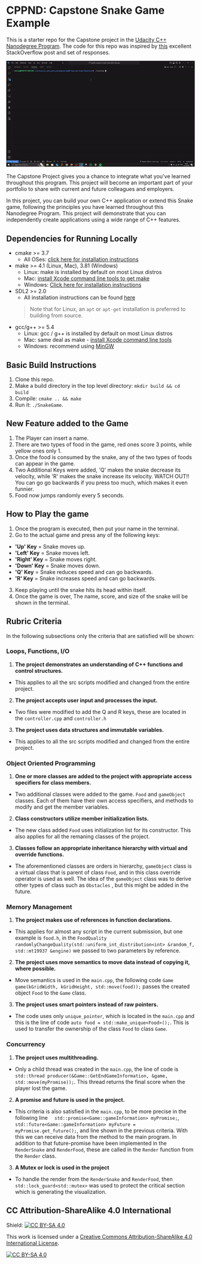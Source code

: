 # CPPND: Capstone Snake Game Example

This is a starter repo for the Capstone project in the [Udacity C++ Nanodegree Program](https://www.udacity.com/course/c-plus-plus-nanodegree--nd213). The code for this repo was inspired by [this](https://codereview.stackexchange.com/questions/212296/snake-game-in-c-with-sdl) excellent StackOverflow post and set of responses.

<img src="snake_game_modified.gif"/>

The Capstone Project gives you a chance to integrate what you've learned throughout this program. This project will become an important part of your portfolio to share with current and future colleagues and employers.

In this project, you can build your own C++ application or extend this Snake game, following the principles you have learned throughout this Nanodegree Program. This project will demonstrate that you can independently create applications using a wide range of C++ features.

## Dependencies for Running Locally
* cmake >= 3.7
  * All OSes: [click here for installation instructions](https://cmake.org/install/)
* make >= 4.1 (Linux, Mac), 3.81 (Windows)
  * Linux: make is installed by default on most Linux distros
  * Mac: [install Xcode command line tools to get make](https://developer.apple.com/xcode/features/)
  * Windows: [Click here for installation instructions](http://gnuwin32.sourceforge.net/packages/make.htm)
* SDL2 >= 2.0
  * All installation instructions can be found [here](https://wiki.libsdl.org/Installation)
  >Note that for Linux, an `apt` or `apt-get` installation is preferred to building from source. 
* gcc/g++ >= 5.4
  * Linux: gcc / g++ is installed by default on most Linux distros
  * Mac: same deal as make - [install Xcode command line tools](https://developer.apple.com/xcode/features/)
  * Windows: recommend using [MinGW](http://www.mingw.org/)

## Basic Build Instructions

1. Clone this repo.
2. Make a build directory in the top level directory: `mkdir build && cd build`
3. Compile: `cmake .. && make`
4. Run it: `./SnakeGame`.

## New Feature added to the Game
1. The Player can insert a name. 
2. There are two types of food in the game, red ones score 3 points, while yellow ones only 1.
3. Once the food is consumed by the snake, any of the two types of foods can appear in the game.
4. Two Additional Keys were added, 'Q' makes the snake decrease its velocity, while 'R' makes the snake increase its velocity. WATCH OUT!! You can go go backwards if you press too much, which makes it even funnier. 
5. Food now jumps randomly every 5 seconds.

## How to Play the game
1. Once the program is executed, then put your name in the terminal.
2. Go to the actual game and press any of the following keys:
  * **'Up' Key** = Snake moves up.
  * **'Left' Key** = Snake moves left.
  * **'Right' Key** = Snake moves right.
  * **'Down' Key** = Snake moves down.
  * **'Q' Key** = Snake reduces speed and can go backwards.
  * **'R' Key** = Snake increases speed and can go backwards.
3. Keep playing until the snake hits its head within itself. 
4. Once the game is over, The name, score, and size of the snake will be shown in the terminal.

## Rubric Criteria
In the following subsections only the criteria that are satisfied will be shown:
### Loops, Functions, I/O
1. **The project demonstrates an understanding of C++ functions and control structures.** 
- This applies to all the src scripts modified and changed from the entire project.
2. **The project accepts user input and processes the input.**
- Two files were modified to add the Q and R keys, these are located in the ```controller.cpp``` and ```controller.h```
3. **The project uses data structures and immutable variables.**
- This applies to all the src scripts modified and changed from the entire project.

### Object Oriented Programming 
1. **One or more classes are added to the project with appropriate access specifiers for class members.**
- Two additional classes were added to the game. ```Food``` and ```gameObject``` classes. Each of them have their own access specifiers, and methods to modify and get the member variables.
2. **Class constructors utilize member initialization lists.**
- The new class added ```Food``` uses initialization list for its constructor. This also applies for all the remaning classes of the project.
3. **Classes follow an appropriate inheritance hierarchy with virtual and override functions.**
- The aforementioned classes are orders in hierarchy, ```gameObject``` class is a virtual class that is parent of class ```Food```, and in this class override operator is used as well. The idea of the ```gameObject``` class was to derive other types of class such as ```Obstacles``` , but this might be added in the future.

### Memory Management
1. **The project makes use of references in function declarations.**
- This applies for almost any script in the current submission, but one example is ```food.h```, in the ```FoodQuality randomlyChangeQuality(std::uniform_int_distribution<int> &random_f, std::mt19937 &engine)``` we passed to two parameters by reference.
2. **The project uses move semantics to move data instead of copying it, where possible.**
- Move semantics is used in the ```main.cpp```, the following code ```Game game(kGridWidth, kGridHeight, std::move(food));``` passes the created object ```Food``` to the ```Game``` class.
3. **The project uses smart pointers instead of raw pointers.**
- The code uses only ```unique_pointer```, which is located in the ```main.cpp``` and this is the line of code ```auto food = std::make_unique<Food>();```. This is used to transfer the ownership of the class ```Food``` to class ```Game```.

### Concurrency
1. **The project uses multithreading.**
- Only a child thread was created in the ```main.cpp```, the line of code is ```std::thread producer(&Game::GetEndGameInformation, &game, std::move(myPromise));```. This thread returns the final score when the player lost the game.

2. **A promise and future is used in the project.**
- This criteria is also satisfied in the ```main.cpp```, to be more precise in the following line ```  std::promise<Game::gameInformation> myPromise;```, ```std::future<Game::gameInformation> myFuture = myPromise.get_future();```, and line shown in the previous criteria. With this we can receive data from the method to the main program. In addition to that future-promise have been implemented in the ```RenderSnake``` and ```RenderFood```, these are called in the ```Render``` function from the ```Render``` class.

3. **A Mutex or lock is used in the project**
- To handle the render from the ```RenderSnake``` and ```RenderFood```, then ```std::lock_guard<std::mutex>``` was used to protect the critical section which is generating the visualization.

## CC Attribution-ShareAlike 4.0 International


Shield: [![CC BY-SA 4.0][cc-by-sa-shield]][cc-by-sa]

This work is licensed under a
[Creative Commons Attribution-ShareAlike 4.0 International License][cc-by-sa].

[![CC BY-SA 4.0][cc-by-sa-image]][cc-by-sa]

[cc-by-sa]: http://creativecommons.org/licenses/by-sa/4.0/
[cc-by-sa-image]: https://licensebuttons.net/l/by-sa/4.0/88x31.png
[cc-by-sa-shield]: https://img.shields.io/badge/License-CC%20BY--SA%204.0-lightgrey.svg
